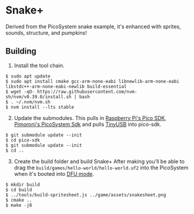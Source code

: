 # Snake+

Derived from the PicoSystem snake example, it's enhanced with sprites, sounds, structure, and pumpkins!
## Building

1. Install the tool chain.
```
$ sudo apt update
$ sudo apt install cmake gcc-arm-none-eabi libnewlib-arm-none-eabi libstdc++-arm-none-eabi-newlib build-essential
$ wget -qO- https://raw.githubusercontent.com/nvm-sh/nvm/v0.39.0/install.sh | bash
$ . ~/.nvm/nvm.sh
$ nvm install --lts stable
```

2. Update the submodules.
This pulls in [Raspberry Pi's Pico SDK](https://github.com/raspberrypi/pico-sdk), [Pimoroni's PicoSystem Sdk](https://github.com/raspberrypi/pico-sdk) and pulls [TinyUSB](https://github.com/hathach/tinyusb) into pico-sdk.
```
$ git submodule update --init
$ cd pico-sdk
$ git submodule update --init
$ cd ..
```

3. Create the build folder and build Snake+
After making you'll be able to drag the `build/games/hello-world/hello-world.uf2` into the PicoSystem when it's booted into [DFU mode](https://github.com/pimoroni/picosystem#booting-picosystem-into-dfu-mode).
```
$ mkdir build
$ cd build
$ ../tools/build-spritesheet.js ../game/assets/snakesheet.png
$ cmake ..
$ make -j8
```
